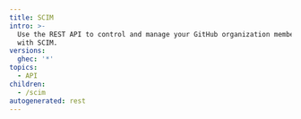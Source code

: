 ```yaml
---
title: SCIM
intro: >-
  Use the REST API to control and manage your GitHub organization members access
  with SCIM.
versions:
  ghec: '*'
topics:
  - API
children:
  - /scim
autogenerated: rest
---
```


<!-- Content after this section is automatically generated -->

